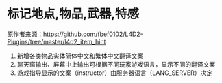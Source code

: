# 标记地点,物品,武器,特感



原作者来源：https://github.com/fbef0102/L4D2-Plugins/tree/master/l4d2_item_hint



1. 新增各类物品实体简体中文和繁体中文翻译文案
2. 聊天窗输出、屏幕中上输出可根据不同玩家游戏语言，显示不同的翻译文案
3. 游戏指导显示的文案（instructor）由服务器语言（LANG_SERVER）决定